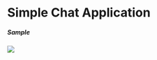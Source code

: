 <h1>Simple Chat Application</h1>

<h5>Sample</h5>
<img src="https://github.com/user-attachments/assets/323eabef-04bd-4f8c-8e6f-563e35571103">
